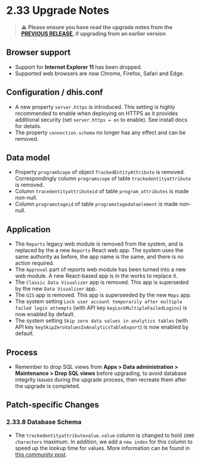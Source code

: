 # 2.33 Upgrade Notes

> :warning: **Please ensure you have read the upgrade notes from the [PREVIOUS RELEASE](../2.32/README.md), if upgrading from an earlier version**

## Browser support

- Support for **Internet Explorer 11** has been dropped.
- Supported web browsers are now Chrome, Firefox, Safari and Edge.

## Configuration / dhis.conf

- A new property `server.https` is introduced. This setting is highly recommended to enable when deploying on HTTPS as it provides additional security (set `server.https = on` to enable). See install docs for details.
- The property `connection.schema` no longer has any effect and can be removed.

## Data model

- Property `programScope` of object `TrackedEntityAttribute` is removed. Correspondingly column `programscope` of table `trackedentityattribute` is removed.
- Column `tracedentityattributeid` of table `program_attributes` is made non-null.
- Column `programstageid` of table `programstagedataelement` is made non-null.

## Application

- The `Reports` legacy web module is removed from the system, and is replaced by the a new `Reports` React web app. The system uses the same authority as before, the app name is the same, and there is no action required.
- The `Approval` part of reports web module has been turned into a new web module. A new React-based app is in the works to replace it.
- The `Classic Data Visualizer` app is removed. This app is superseded by the new `Data Visualizer` app.
- The `GIS` app is removed. This app is superseeded by the new `Maps` app.
- The system setting `Lock user account temporarily after multiple failed login attempts` (with API key `keyLockMultipleFailedLogins`) is now enabled by default.
- The system setting `Skip zero data values in analytics tables` (with API key `keySkipZeroValuesInAnalyticsTableExport`) is now enabled by default.

## Process
- Remember to drop SQL views from **Apps > Data administration > Maintenance > Drop SQL views** before upgrading, to avoid database integrity issues during the upgrade process, then recreate them after the upgrade is completed.


## Patch-specific Changes

### 2.33.8 Database Schema

- The `trackedentityattributevalue.value` column is changed to hold `1000 characters` maximum. In addition, we add a `new index` for this column to speed up the lookup time for values. More information can be found in [this community post](https://community.dhis2.org/t/important-database-upgrade-for-tracker-performance/38766).
